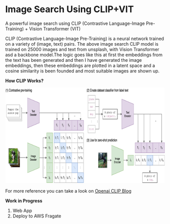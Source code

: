 # Image Search Using CLIP+VIT
A powerful image search using CLIP (Contrastive Language-Image Pre-Training) + Vision Transformer (VIT) 

CLIP (Contrastive Language-Image Pre-Training) is a neural network trained on a variety of (image, text) pairs. The above image search CLIP model is trained on 
25000 images and text from unsplash, with Vision Transformer asd a backbone model.The logic goes like this at first the embeddings from the text has been generated and then I 
have generated the image embeddings, then these embeddings are plotted in a latent space and a cosine similarity is been founded and most suitable images are shown up.

**How CLIP Works?**

<p align="center">
  <img width="800" height="300" src="CLIP.png">
</p>

For more reference you can take a look on [Openai CLIP Blog](https://openai.com/blog/clip/)

**Work in Progress**

1. Web App
2. Deploy to AWS Fragate
